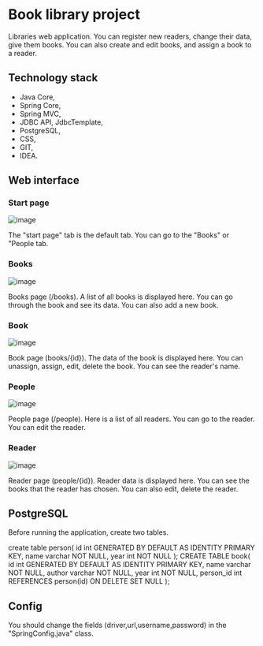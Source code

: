 # Book library project
Libraries web application. You can register new readers, change their data, give them books. You can also create and edit books, and assign a book to a reader.

## Technology stack

- Java Core,
- Spring Core,
- Spring MVC,
- JDBC API, JdbcTemplate,
- PostgreSQL,
- CSS,
- GIT,
- IDEA.

## Web interface

### Start page

![image](https://user-images.githubusercontent.com/119116584/220569092-b29835b0-9cd1-415d-9bf7-c918c3da4f0b.png)

The "start page" tab is the default tab. You can go to the "Books" or "People tab.

### Books

![image](https://user-images.githubusercontent.com/119116584/220571071-45240c41-1474-41d8-b98a-31bf14af248d.png)

Books page (/books). A list of all books is displayed here. You can go through the book and see its data. You can also add a new book.

### Book

![image](https://user-images.githubusercontent.com/119116584/220571382-45e9e107-4ec3-401d-bb80-0b51205b50f4.png)

Book page (books/{id}). The data of the book is displayed here. You can unassign, assign, edit, delete the book. You can see the reader's name.

### People

![image](https://user-images.githubusercontent.com/119116584/220572690-b75da143-aa4b-496a-91ff-42643bc829b0.png)

People page (/people). Here is a list of all readers. You can go to the reader. You can edit the reader.

### Reader

![image](https://user-images.githubusercontent.com/119116584/220573199-27a21e0c-d4a1-454d-9232-96536e89b24d.png)

Reader page (people/{id}). Reader data is displayed here. You can see the books that the reader has chosen. You can also edit, delete the reader.

## PostgreSQL
Before running the application, create two tables.

create table person(
                       id int GENERATED BY DEFAULT AS IDENTITY PRIMARY KEY,
                       name varchar NOT NULL,
                       year int NOT NULL
);
CREATE TABLE book(
                     id int GENERATED BY DEFAULT AS IDENTITY PRIMARY KEY,
                     name varchar NOT NULL,
                     author varchar NOT NULL,
                     year int NOT NULL,
                     person_id int REFERENCES person(id) ON DELETE SET NULL
);

## Config

You should change the fields (driver,url,username,password) in the "SpringConfig.java" class. 
